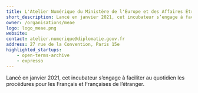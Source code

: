 ```yaml
---
title: L'Atelier Numérique du Ministère de l'Europe et des Affaires Etrangères
short_description: Lancé en janvier 2021, cet incubateur s’engage à faciliter au quotidien les <span class="fr-text--bold">procédures pour les Français et Françaises de l’étranger</span>.
owner: /organisations/meae
logo: logo_meae.png
website:
contact: atelier.numerique@diplomatie.gouv.fr
address: 27 rue de la Convention, Paris 15e
highlighted_startups:
    - open-terms-archive
    - expresso
---
```


Lancé en janvier 2021, cet incubateur s’engage à faciliter au quotidien les <span class="fr-text--bold">procédures pour les Français et Françaises de l’étranger</span>.
